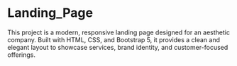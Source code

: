 # Landing_Page
This project is a modern, responsive landing page designed for an aesthetic company. Built with HTML, CSS, and Bootstrap 5, it provides a clean and elegant layout to showcase services, brand identity, and customer-focused offerings.
